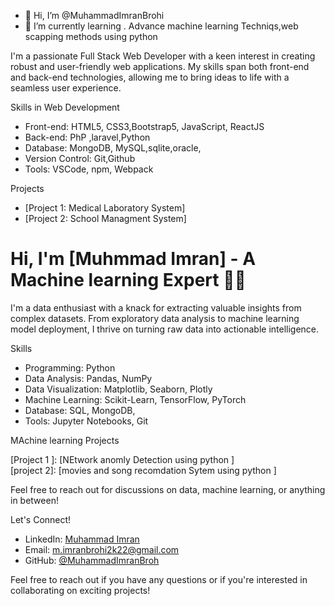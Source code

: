 - 👋 Hi, I’m @MuhammadImranBrohi
- 🌱 I’m currently learning . Advance machine learning Techniqs,web scapping methods using python 
  
I'm a passionate Full Stack Web Developer with a keen interest in creating robust and user-friendly web applications. My skills span both front-end and back-end technologies, allowing me to bring ideas to life with a seamless user experience.

 Skills in Web Development

- Front-end: HTML5, CSS3,Bootstrap5, JavaScript, ReactJS
- Back-end: PhP ,laravel,Python 
- Database: MongoDB, MySQL,sqlite,oracle,
- Version Control: Git,Github
- Tools: VSCode, npm, Webpack

 Projects

- [Project 1:  Medical Laboratory System]
- [Project 2: School Managment System]


# Hi, I'm [Muhmmad  Imran] - A Machine learning Expert 👨‍💻

I'm a data enthusiast with a knack for extracting valuable insights from complex datasets. From exploratory data analysis to machine learning model deployment, I thrive on turning raw data into actionable intelligence.

 Skills

- Programming: Python
- Data Analysis: Pandas, NumPy
- Data Visualization: Matplotlib, Seaborn, Plotly
- Machine Learning: Scikit-Learn, TensorFlow, PyTorch
- Database: SQL, MongoDB,
- Tools: Jupyter Notebooks, Git

 MAchine learning Projects

[Project 1 ]: [NEtwork anomly Detection using python  ]  
[project 2]: [movies and song recomdation Sytem using python ]

Feel free to reach out for discussions on data, machine learning, or anything in between!

 Let's Connect!

- LinkedIn: [Muhammad Imran]()
- Email: m.imranbrohi2k22@gmail.com
- GitHub: [@MuhammadImranBroh]()
  
Feel free to reach out if you have any questions or if you're interested in collaborating on exciting projects!


<!---
MuhammadImranBrohi/MuhammadImranBrohi is a ✨ special ✨ repository because its `README.md` (this file) appears on your GitHub profile.
You can click the Preview link to take a look at your changes.
--->
